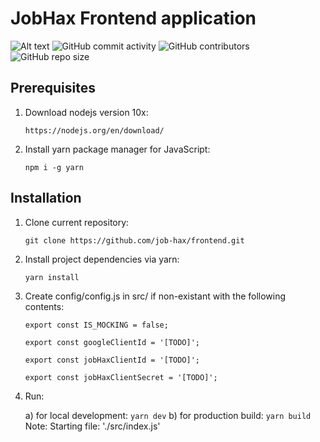 # JobHax Frontend application
![Alt text](https://img.shields.io/github/issues-raw/job-hax/frontend.svg)
![GitHub commit activity](https://img.shields.io/github/commit-activity/w/job-hax/frontend.svg?style=plastic)
![GitHub contributors](https://img.shields.io/github/contributors/job-hax/frontend.svg)
![GitHub repo size](https://img.shields.io/github/repo-size/job-hax/frontend.svg)
## Prerequisites
1. Download nodejs version 10x:
	```
	https://nodejs.org/en/download/
	```
2. Install yarn package manager for JavaScript: 
	```
	npm i -g yarn
	```
## Installation
1. Clone current repository:
	```
	git clone https://github.com/job-hax/frontend.git
	```

2. Install project dependencies via yarn:
	```
	yarn install
	```

3. Create config/config.js in src/ if non-existant with the following contents:
	```
	export const IS_MOCKING = false;

	export const googleClientId = '[TODO]';

	export const jobHaxClientId = '[TODO]';

	export const jobHaxClientSecret = '[TODO]';
	```

4. Run:

	a) for local development:
		```
		yarn dev
		```
	b) for production build:
		```
		yarn build
		```
Note: Starting file: './src/index.js'
